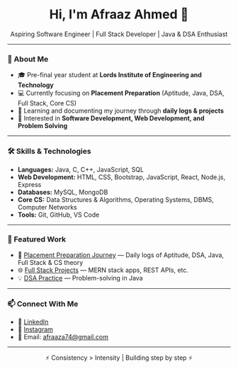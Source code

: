 <h1 align="center">Hi, I'm Afraaz Ahmed 👋</h1>

<p align="center">
Aspiring Software Engineer | Full Stack Developer | Java & DSA Enthusiast
</p>

---

### 🚀 About Me
- 🎓 Pre-final year student at **Lords Institute of Engineering and Technology**
- 💻 Currently focusing on **Placement Preparation** (Aptitude, Java, DSA, Full Stack, Core CS)
- 🌱 Learning and documenting my journey through **daily logs & projects**
- 📌 Interested in **Software Development, Web Development, and Problem Solving**

---

### 🛠️ Skills & Technologies
- **Languages:** Java, C, C++, JavaScript, SQL  
- **Web Development:** HTML, CSS, Bootstrap, JavaScript, React, Node.js, Express  
- **Databases:** MySQL, MongoDB  
- **Core CS:** Data Structures & Algorithms, Operating Systems, DBMS, Computer Networks  
- **Tools:** Git, GitHub, VS Code  

---

### 📂 Featured Work
- 📘 [Placement Preparation Journey](https://github.com/afraaz24/placement-prep) — Daily logs of Aptitude, DSA, Java, Full Stack & CS theory  
- 🌐 [Full Stack Projects](#) — MERN stack apps, REST APIs, etc.  
- 💡 [DSA Practice](#) — Problem-solving in Java  

---

### 📫 Connect With Me
- 💼 [LinkedIn](https://www.linkedin.com/in/mohammed-afraaz-ahmed/)  
- 📸 [Instagram](https://www.instagram.com/mohammed_afraaz_ahmed/)  
- 📧 Email: afraaza74@gmail.com  

---

<p align="center">⚡ Consistency > Intensity | Building step by step ⚡</p>


